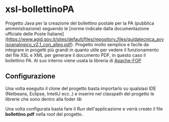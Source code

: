 # xsl-bollettinoPA
Progetto Java per la creazione del bollettino postale per la PA (pubblica amministrazione) seguendo le [norme indicate dalla documentazione ufficiale delle Poste Italiane] (https://www.agid.gov.it/sites/default/files/repository_files/guidatecnica_avvisoanalogico_v2.1_con_alleg.pdf).
Progetto molto semplice e facile da integrare in progetti più grandi in quanto utile per vedere il funzionamento del file XSL e XML per generare il documento PDF, in questo caso il bollettino PA.
Al suo interno viene usata la libreria di [Apache-FOP](https://xmlgraphics.apache.org/fop/)

## Configurazione
Una volta eseguito il clone del progetto basta importarlo su qualsiasi IDE (Netbeans, Eclipse, IntelliJ ecc..) e inserire nel classpath del progetto le librerie che sono dentro alla foder _lib_

Una volta configurata basta fare il _Run_ dell'applicazione e verrà creato il file **bollettino.pdf** nella _root_ del progetto. 
